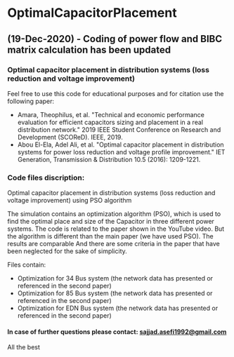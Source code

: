 # OptimalCapacitorPlacement

## (19-Dec-2020) - Coding of power flow and BIBC matrix calculation has been updated

### Optimal capacitor placement in distribution systems (loss reduction and voltage improvement)

Feel free to use this code for educational purposes and for citation use the following paper:

+ Amara, Theophilus, et al. "Technical and economic performance evaluation for efficient capacitors sizing and placement in a real distribution network." 2019 IEEE Student Conference on Research and Development (SCOReD). IEEE, 2019.
+ Abou El-Ela, Adel Ali, et al. "Optimal capacitor placement in distribution systems for power loss reduction and voltage profile improvement." IET Generation, Transmission & Distribution 10.5 (2016): 1209-1221.


### Code files discription:
Optimal capacitor placement in distribution systems (loss reduction and voltage improvement) using PSO algorithm 

The simulation contains an optimization algorithm (PSO), which is used to find the optimal place and size of the Capacitor in three different power systems. The code is related to the paper shown in the YouTube video. But the algorithm is different than the main paper (we have used PSO). The results are comparable And there are some criteria in the paper that have been neglected for the sake of simplicity.

Files contain:
+ Optimization for 34 Bus system (the network data has presented or referenced in the second paper)
+ Optimization for 85 Bus system (the network data has presented or referenced in the second paper)
+ Optimization for EDN Bus system (the network data has presented or referenced in the second paper)

#### In case of further questions please contact: sajjad.asefi1992@gmail.com
All the best
